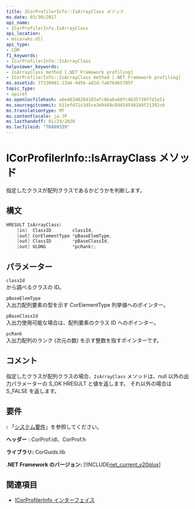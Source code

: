 ```yaml
---
title: ICorProfilerInfo::IsArrayClass メソッド
ms.date: 03/30/2017
api_name:
- ICorProfilerInfo.IsArrayClass
api_location:
- mscorwks.dll
api_type:
- COM
f1_keywords:
- ICorProfilerInfo::IsArrayClass
helpviewer_keywords:
- IsArrayClass method [.NET Framework profiling]
- ICorProfilerInfo::IsArrayClass method [.NET Framework profiling]
ms.assetid: 7f230961-23a6-4d56-ad2d-7a876d65705f
topic_type:
- apiref
ms.openlocfilehash: a6e483d820d183afc8ba6a68fc4635730ffd1e51
ms.sourcegitcommit: b11efd71c3d5ce3d9449c8d4345481b9f21392c6
ms.translationtype: MT
ms.contentlocale: ja-JP
ms.lasthandoff: 01/29/2020
ms.locfileid: "76869339"
---
```

# <a name="icorprofilerinfoisarrayclass-method"></a>ICorProfilerInfo::IsArrayClass メソッド
指定したクラスが配列クラスであるかどうかを判断します。  
  
## <a name="syntax"></a>構文  
  
```cpp  
HRESULT IsArrayClass(  
    [in]  ClassID        classId,  
    [out] CorElementType *pBaseElemType,  
    [out] ClassID        *pBaseClassId,  
    [out] ULONG          *pcRank);  
```  
  
## <a name="parameters"></a>パラメーター  
 `classId`  
 から調べるクラスの ID。  
  
 `pBaseElemType`  
 入出力配列要素の型を示す CorElementType 列挙値へのポインター。  
  
 `pBaseClassId`  
 入出力使用可能な場合は、配列要素のクラス ID へのポインター。  
  
 `pcRank`  
 入出力配列のランク (次元の数) を示す整数を指すポインターです。  
  
## <a name="remarks"></a>コメント  
 指定したクラスが配列クラスの場合、`IsArrayClass` メソッドは、null 以外の出力パラメーターの S_OK HRESULT と値を返します。 それ以外の場合は S_FALSE を返します。  
  
## <a name="requirements"></a>要件  
 **:** 「[システム要件](../../../../docs/framework/get-started/system-requirements.md)」を参照してください。  
  
 **ヘッダー** : CorProf.idl、CorProf.h  
  
 **ライブラリ:** CorGuids.lib  
  
 **.NET Framework のバージョン:** [!INCLUDE[net_current_v20plus](../../../../includes/net-current-v20plus-md.md)]  
  
## <a name="see-also"></a>関連項目

- [ICorProfilerInfo インターフェイス](icorprofilerinfo-interface.md)
